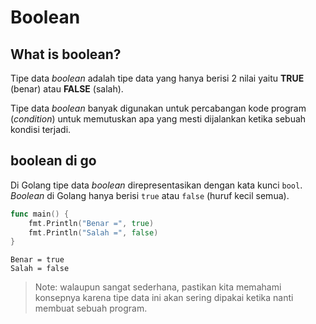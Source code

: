 # Boolean

## What is boolean?  
Tipe data *boolean* adalah tipe data yang hanya berisi 2 nilai yaitu **TRUE** (benar) atau **FALSE** (salah). 

Tipe data *boolean* banyak digunakan untuk percabangan kode program (*condition*) untuk memutuskan apa yang mesti dijalankan ketika sebuah kondisi terjadi.  

## boolean di go  
Di Golang tipe data *boolean* direpresentasikan dengan kata kunci `bool`. *Boolean* di Golang hanya berisi `true` atau `false` (huruf kecil semua).  
```Go
func main() {  
	fmt.Println("Benar =", true) 
	fmt.Println("Salah =", false)  
}  
```
```Output
Benar = true  
Salah = false  
```
>Note: walaupun sangat sederhana, pastikan kita memahami konsepnya karena tipe data ini akan sering dipakai ketika nanti membuat sebuah program.
